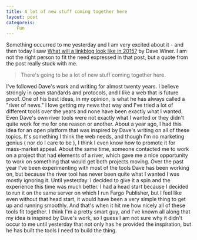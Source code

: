 ```yaml
---
title: A lot of new stuff coming together here
layout: post
categoreis:
    Fun
---
```

Something occurred to me yesterday and I am very excited about it - and then today I saw <a href="http://scripting.com/2014/09/24/whatShouldALinkblogLookLikeIn2015.html">What will a linkblog look like in 2015?</a> by Dave Winer. I am not the right person to fit the need expressed in that post, but a quote from the post really stuck with me. 
<blockquote>There's going to be a lot of new stuff coming together here.</blockquote>
I've followed Dave's work and writing for almost twenty years. I believe strongly in open standards and protocols, and I like a web that is future proof. One of his best ideas, in my opinion, is what he has always called a "river of news." I love getting my news that way and I've tried a lot of different tools over the years and none have been exactly what I wanted. Even Dave's own river tools were not exactly what I wanted or they didn't quite work for me for one reason or another.
About a year ago, I had this idea for an open platform that was inspired by Dave's writing on all of these topics. It's something I think the web needs, and though I'm no marketing genius ( nor do I care to be ), I think I even know how to promote it for mass-market appeal. About the same time, someone contacted me to work on a project that had elements of a river, which gave me a nice opportunity to  work on something that would get both projects moving.
Over the past year I've been experimenting with most of the tools Dave has been working on, but because the river tool has never been quite what I wanted I was mostly ignoring it. Until yesterday. I decided to give it a spin and the experience this time was much better. I had a head start because I decided to run it on the same server on which I run Fargo Publisher, but I feel like even without that head start, it would have been a very simple thing to get up and running smoothly.
And that's when it hit me how nicely all of these tools fit together.
I think I'm a pretty smart guy, and I've known all along that my idea is inspired by Dave's work, so I guess I am not sure why it didn't occur to me until yesterday that not only has he provided the inspiration, but he has built the tools I need to build the thing.  

